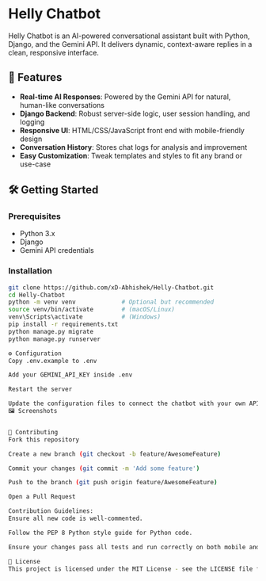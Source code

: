 # Helly Chatbot

Helly Chatbot is an AI-powered conversational assistant built with Python, Django, and the Gemini API. It delivers dynamic, context-aware replies in a clean, responsive interface.

## 🚀 Features

- **Real-time AI Responses**: Powered by the Gemini API for natural, human-like conversations
- **Django Backend**: Robust server-side logic, user session handling, and logging
- **Responsive UI**: HTML/CSS/JavaScript front end with mobile-friendly design
- **Conversation History**: Stores chat logs for analysis and improvement
- **Easy Customization**: Tweak templates and styles to fit any brand or use-case

## 🛠️ Getting Started

### Prerequisites

- Python 3.x
- Django
- Gemini API credentials

### Installation

```bash
git clone https://github.com/xD-Abhishek/Helly-Chatbot.git
cd Helly-Chatbot
python -m venv venv             # Optional but recommended
source venv/bin/activate        # (macOS/Linux)
venv\Scripts\activate           # (Windows)
pip install -r requirements.txt
python manage.py migrate
python manage.py runserver

⚙️ Configuration
Copy .env.example to .env

Add your GEMINI_API_KEY inside .env

Restart the server

Update the configuration files to connect the chatbot with your own API and integrate any additional features you need.
🖼️ Screenshots


🤝 Contributing
Fork this repository

Create a new branch (git checkout -b feature/AwesomeFeature)

Commit your changes (git commit -m 'Add some feature')

Push to the branch (git push origin feature/AwesomeFeature)

Open a Pull Request

Contribution Guidelines:
Ensure all new code is well-commented.

Follow the PEP 8 Python style guide for Python code.

Ensure your changes pass all tests and run correctly on both mobile and desktop browsers.

📄 License
This project is licensed under the MIT License - see the LICENSE file for details.
